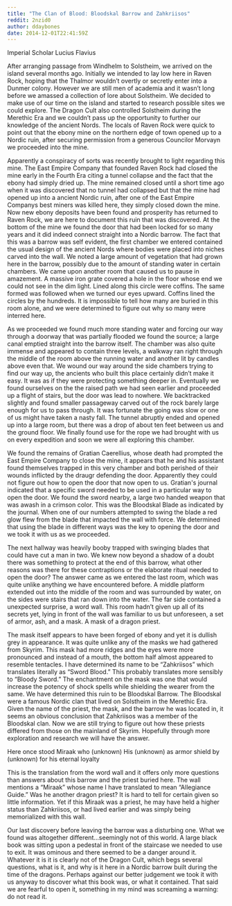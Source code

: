 ```yaml
---
title: "The Clan of Blood: Bloodskal Barrow and Zahkriisos"
reddit: 2nzid0
author: ddaybones
date: 2014-12-01T22:41:59Z
---
```


Imperial Scholar Lucius Flavius

After arranging passage from Windhelm to Solstheim, we arrived on the island several months ago. Initially we intended to lay low here in Raven Rock, hoping that the Thalmor wouldn’t overtly or secretly enter into a Dunmer colony. However we are still men of academia and it wasn’t long before we amassed a collection of lore about Solstheim. We decided to make use of our time on the island and started to research possible sites we could explore. The Dragon Cult also controlled Solstheim during the Merethic Era and we couldn’t pass up the opportunity to further our knowledge of the ancient Nords. The locals of Raven Rock were quick to point out that the ebony mine on the northern edge of town opened up to a Nordic ruin, after securing permission from a generous Councilor Morvayn we proceeded into the mine. 

Apparently a conspiracy of sorts was recently brought to light regarding this mine. The East Empire Company that founded Raven Rock had closed the mine early in the Fourth Era citing a tunnel collapse and the fact that the ebony had simply dried up. The mine remained closed until a short time ago when it was discovered that no tunnel had collapsed but that the mine had opened up into a ancient Nordic ruin, after one of the East Empire Companys best miners was killed here, they simply closed down the mine. Now new ebony deposits have been found and prosperity has returned to Raven Rock, we are here to document this ruin that was discovered. At the bottom of the mine we found the door that had been locked for so many years and it did indeed connect straight into a Nordic barrow. The fact that this was a barrow was self evident, the first chamber we entered contained the usual design of the ancient Nords where bodies were placed into niches carved into the wall. We noted a large amount of vegetation that had grown here in the barrow, possibly due to the amount of standing water in certain chambers. We came upon another room that caused us to pause in amazement. A massive iron grate covered a hole in the floor whose end we could not see in the dim light. Lined along this circle were coffins. The same formed was followed when we turned our eyes upward. Coffins lined the circles by the hundreds. It is impossible to tell how many are buried in this room alone, and we were determined to figure out why so many were interred here.
 
As we proceeded we found much more standing water and forcing our way through a doorway that was partially flooded we found the source; a large canal emptied straight into the barrow itself. The chamber was also quite immense and appeared to contain three levels, a walkway ran right through the middle of the room above the running water and another lit by candles above even that. We wound our way around the side chambers trying to find our way up, the ancients who built this place certainly didn’t make it easy. It was as if they were protecting something deeper in. Eventually we found ourselves on the the raised path we had seen earlier and proceeded up a flight of stairs, but the door was lead to nowhere. We backtracked slightly and found smaller passageway carved out of the rock barely large enough for us to pass through. It was fortunate the going was slow or one of us might have taken a nasty fall. The tunnel abruptly ended and opened up into a large room, but there was a drop of about ten feet between us and the ground floor. We finally found use for the rope we had brought with us on every expedition and soon we were all exploring this chamber. 

We found the remains of Gratian Caerellius, whose death had prompted the East Empire Company to close the mine, it appears that he and his assistant found themselves trapped in this very chamber and both perished of their wounds inflicted by the draugr defending the door. Apparently they could not figure out how to open the door that now open to us. Gratian's journal indicated that a specific sword needed to be used in a particular way to open the door. We found the sword nearby, a large two handed weapon that was awash in a crimson color. This was the Bloodskal Blade as indicated by the journal. When one of our numbers attempted to swing the blade a red glow flew from the blade that impacted the wall with force. We determined that using the blade in different ways was the key to opening the door and we took it with us as we proceeded.

The next hallway was heavily booby trapped with swinging blades that could have cut a man in two. We knew now beyond a shadow of a doubt there was something to protect at the end of this barrow, what other reasons was there for these contraptions or the elaborate ritual needed to open the door? The answer came as we entered the last room, which was quite unlike anything we have encountered before. A middle platform extended out into the middle of the room and was surrounded by water, on the sides were stairs that ran down into the water. The far side contained a unexpected surprise, a word wall. This room hadn’t given up all of its secrets yet, lying in front of the wall was familiar to us but unforeseen, a set of armor, ash, and a mask. A mask of a dragon priest.

The mask itself appears to have been forged of ebony and yet it is dullish grey in appearance. It was quite unlike any of the masks we had gathered from Skyrim. This mask had more ridges and the eyes were more pronounced and instead of a mouth, the bottom half almost appeared to resemble tentacles. I have determined its name to be “Zahkriisos” which translates literally as “Sword Blood.” This probably translates more sensibly to “Bloody Sword.” The enchantment on the mask was one that would increase the potency of shock spells while shielding the wearer from the same. We have determined this ruin to be Bloodskal Barrow. The Bloodskal were a famous Nordic clan that lived on Solstheim in the Merethic Era. Given the name of the priest, the mask, and the barrow he was located in, it seems an obvious conclusion that Zahkriisos was a member of the Bloodskal clan. Now we are still trying to figure out how these priests differed from those on the mainland of Skyrim. Hopefully through more exploration and research we will have the answer. 

Here once stood Miraak who (unknown) His (unknown) as armor shield by (unknown) for his eternal loyalty

This is the translation from the word wall and it offers only more questions than answers about this barrow and the priest buried here. The wall mentions a “Miraak” whose name I have translated to mean “Allegiance Guide.” Was he another dragon priest? It is hard to tell for certain given so little information. Yet if this Miraak was a priest, he may have held a higher status than Zahkriisos, or had lived earlier and was simply being memorialized with this wall. 

Our last discovery before leaving the barrow was a disturbing one. What we found was altogether different...seemingly not of this world. A large black book was sitting upon a pedestal in front of the staircase we needed to use to exit. It was ominous and there seemed to be a danger around it. Whatever it is it is clearly not of the Dragon Cult, which begs several questions, what is it, and why is it here in a Nordic barrow built during the time of the dragons.  Perhaps against our better judgement we took it with us anyway to discover what this book was, or what it contained. That said we are fearful to open it, something in my mind was screaming a warning: do not read it.  


